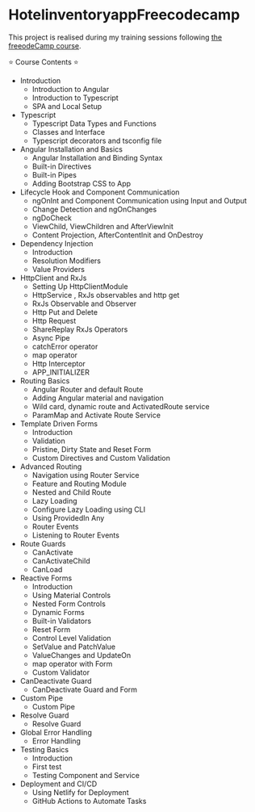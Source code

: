 # HotelinventoryappFreecodecamp

This project is realised during my training sessions following [the freeodeCamp course](https://www.youtube.com/watch?v=3qBXWUpoPHo&ab_channel=freeCodeCamp.org).

⭐️ Course Contents ⭐️
* Introduction
  * Introduction to Angular
  * Introduction to Typescript
  * SPA and Local Setup
* Typescript
  * Typescript Data Types and Functions
  * Classes and Interface
  * Typescript decorators and tsconfig file
* Angular Installation and Basics
  * Angular Installation and Binding Syntax
  * Built-in Directives
  * Built-in Pipes
  * Adding Bootstrap CSS to App
* Lifecycle Hook and Component Communication
  * ngOnInt and Component Communication using Input and Output
  * Change Detection and ngOnChanges
  * ngDoCheck
  * ViewChild, ViewChildren and AfterViewInit
  * Content Projection, AfterContentInit and OnDestroy
* Dependency Injection
  * Introduction
  * Resolution Modifiers
  * Value Providers
* HttpClient and RxJs
  * Setting Up HttpClientModule
  * HttpService , RxJs observables and http get
  * RxJs Observable and Observer
  * Http Put and Delete
  * Http Request
  * ShareReplay RxJs Operators
  * Async Pipe
  * catchError operator
  * map operator
  * Http Interceptor
  * APP_INITIALIZER
* Routing Basics
  * Angular Router and default Route
  * Adding Angular material and navigation
  * Wild card, dynamic route and ActivatedRoute service
  * ParamMap and Activate Route Service
* Template Driven Forms
  * Introduction
  * Validation
  * Pristine, Dirty State and Reset Form
  * Custom Directives and Custom Validation
* Advanced Routing
  * Navigation using Router Service
  * Feature and Routing Module
  * Nested and Child Route
  * Lazy Loading
  * Configure Lazy Loading using CLI
  * Using ProvidedIn Any
  * Router Events
  * Listening to Router Events
* Route Guards
  * CanActivate
  * CanActivateChild
  * CanLoad
* Reactive Forms
  * Introduction
  * Using Material Controls
  * Nested Form Controls
  * Dynamic Forms
  * Built-in Validators
  * Reset Form
  * Control Level Validation
  * SetValue and PatchValue
  * ValueChanges and UpdateOn
  * map operator with Form
  * Custom Validator
* CanDeactivate Guard
  * CanDeactivate Guard and Form
* Custom Pipe
  * Custom Pipe
* Resolve Guard
  * Resolve Guard
* Global Error Handling
  * Error Handling
* Testing Basics
  * Introduction
  * First test
  * Testing Component and Service
* Deployment and CI/CD
  * Using Netlify for Deployment 
  * GitHub Actions to Automate Tasks
